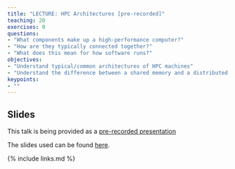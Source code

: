 ```yaml
---
title: "LECTURE: HPC Architectures [pre-recorded]"
teaching: 20
exercises: 0
questions:
- "What components make up a high-performance computer?"
- "How are they typically connected together?"
- "What does this mean for how software runs?"
objectives:
- "Understand typical/common architectures of HPC machines"
- "Understand the difference between a shared memory and a distributed memory architecture"
keypoints:
- ""
---
```


## Slides


This talk is being provided as a [pre-recorded
presentation](https://media.ed.ac.uk/media/HPC+Architectures/1_5sndyyoh)

The slides used can be found [here](../slides/04-HPC-architecture.pdf).



{% include links.md %}

